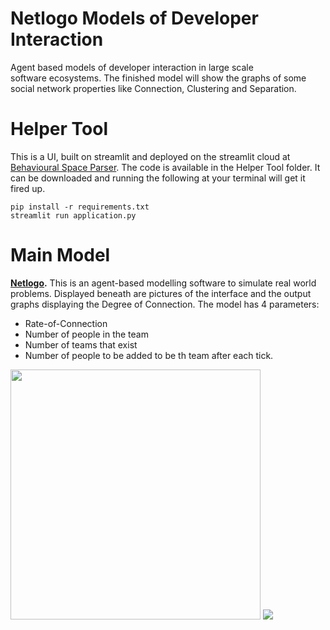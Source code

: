 # Netlogo Models of Developer Interaction
Agent based models of developer interaction in large scale software ecosystems. The finished model will show the graphs of some social network properties like Connection, Clustering and Separation.

# Helper Tool
This is a UI, built on streamlit and deployed on the streamlit cloud at [Behavioural Space Parser](https://soumee2000-netlogo-models-of-deve-helper-toolapplication-0d427y.streamlit.app/). The code is available in the Helper Tool folder. It can be downloaded and running the following at your terminal will get it fired up.
```
pip install -r requirements.txt
streamlit run application.py
```

# Main Model

**[Netlogo](https://ccl.northwestern.edu/netlogo/download.shtml).** This is an agent-based modelling software to simulate real world problems. Displayed beneath are pictures of the interface and the output graphs displaying the Degree of Connection. The model has 4 parameters:
* Rate-of-Connection
* Number of people in the team
* Number of teams that exist
* Number of people to be added to be th team after each tick.

<p>
<img src="https://github.com/SOUMEE2000/Netlogo-Models-of-Developer-Interaction/blob/main/Images/Interface.png?raw=true" height = "400">
<img src="https://github.com/SOUMEE2000/Netlogo-Models-of-Developer-Interaction/blob/main/Images/Graph-of-Connection.jpg?raw=true">
</p>
